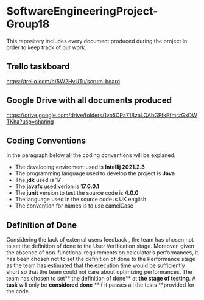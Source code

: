 # SoftwareEngineeringProject-Group18
This repository includes every document produced during the project in order to keep track of our work.
## Trello taskboard
  https://trello.com/b/5W2HyUTu/scrum-board
## Google Drive with all documents produced
  https://drive.google.com/drive/folders/1vo5CPa71BzaLQAbGFfkEfmrzGxDWTKha?usp=sharing
## Coding Conventions
  In the paragraph below all the coding conventions will be explaned.
  - The developing enviroment used is **Intellij 2021.2.3**
  - The programming language used to develop the project is **Java**
  - The **jdk** used is **17**
  - The **javafx** used verion is **17.0.0.1**
  - The **junit** version to test the source code is **4.0.0**
  - The language used in the source code is UK english
  - The convention for names is to use camelCase
## Definition of Done
  Considering the lack of external users feedback , the team has chosen not to set the definition of done to the User Verification stage. Moreover, given the absence of non-functional requirements on calculator’s performances, it has been chosen not to set the definition of done to the Performance stage as the team has estimated that the execution time would be sufficiently short so that the team could not care about optimizing performances.
The team has chosen to set** the definition of done** at **the stage of testing**. A **task** will only be **considered** **done** **if it passes all the tests **provided for the code.
